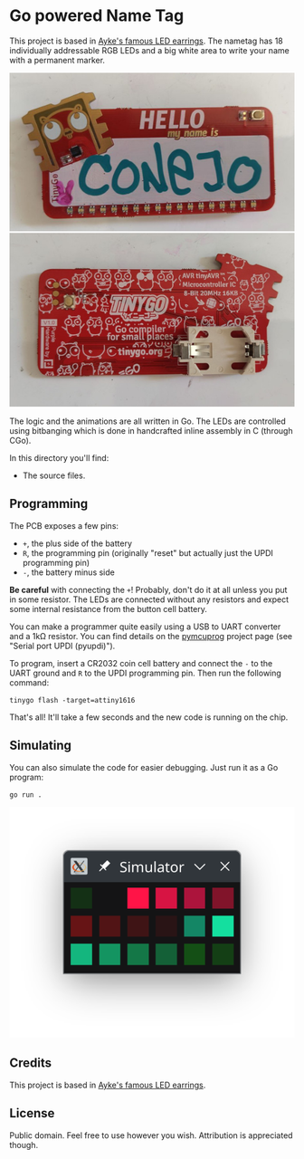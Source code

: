 # Go powered Name Tag

This project is based in [Ayke's famous LED earrings](https://github.com/aykevl/things/tree/master/earring-ring). The nametag has 18 individually addressable RGB LEDs and a big white area to write your name with a permanent marker.

![Photo of the front face](nametag-front.jpg)
![Photo of the back face](nametag-back.jpg)

The logic and the animations are all written in Go. The LEDs are controlled using bitbanging which is done in handcrafted inline assembly in C (through CGo).

In this directory you'll find:

  * The source files.

## Programming

The PCB exposes a few pins:

  - `+`, the plus side of the battery
  - `R`, the programming pin (originally "reset" but actually just the UPDI programming pin)
  - `-`, the battery minus side

**Be careful** with connecting the `+`! Probably, don't do it at all unless you put in some resistor. The LEDs are connected without any resistors and expect some internal resistance from the button cell battery.

You can make a programmer quite easily using a USB to UART converter and a 1kΩ resistor. You can find details on the [pymcuprog](https://pypi.org/project/pymcuprog/) project page (see "Serial port UPDI (pyupdi)").

To program, insert a CR2032 coin cell battery and connect the `-` to the UART ground and `R` to the UPDI programming pin. Then run the following command:

    tinygo flash -target=attiny1616

That's all! It'll take a few seconds and the new code is running on the chip.


## Simulating

You can also simulate the code for easier debugging. Just run it as a Go program:

```
go run .
```

![Screenshot of earring code running under simulation](simulator.png)


## Credits

This project is based in [Ayke's famous LED earrings](https://github.com/aykevl/things/tree/master/earring-ring).


## License

Public domain. Feel free to use however you wish. Attribution is appreciated though.
